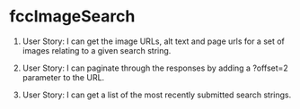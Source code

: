 # fccImageSearch


1) User Story: I can get the image URLs, alt text and page urls for a set of images relating to a given search string.

2) User Story: I can paginate through the responses by adding a ?offset=2 parameter to the URL.

3) User Story: I can get a list of the most recently submitted search strings.
